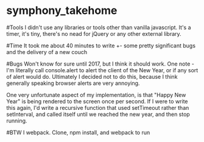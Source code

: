 # symphony_takehome

#Tools
I didn't use any libraries or tools other than vanilla javascript. It's a timer, it's tiny, there's no nead for jQuery or any other external library.

#Time
It took me about 40 minutes to write +- some pretty significant bugs and the delivery of a new couch

#Bugs
Won't know for sure until 2017, but I think it should work. One note - I'm literally call console.alert to alert the client of the New Year, or if any sort of alert would do. Ultimately I decided not to do this, because I think generally speaking browser alerts are very annoying.

One very unfortunate aspect of my implementation, is that "Happy New Year" is being rendered to the screen once per second. If I were to write this again, I'd write a recursive function that used setTimeout rather than setInterval, and called itself until we reached the new year, and then stop running.

#BTW
I webpack. Clone, npm install, and webpack to run
